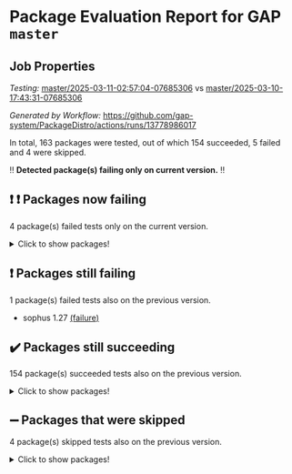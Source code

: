 # Package Evaluation Report for GAP `master`

## Job Properties

*Testing:* [master/2025-03-11-02:57:04-07685306](https://github.com/gap-system/PackageDistro/blob/data/reports/master/2025-03-11-02:57:04-07685306) vs [master/2025-03-10-17:43:31-07685306](https://github.com/gap-system/PackageDistro/blob/data/reports/master/2025-03-10-17:43:31-07685306)

*Generated by Workflow:* https://github.com/gap-system/PackageDistro/actions/runs/13778986017

In total, 163 packages were tested, out of which 154 succeeded, 5 failed and 4 were skipped.

:bangbang: **Detected package(s) failing only on current version.** :bangbang:

## :exclamation: :exclamation: Packages now failing

4 package(s) failed tests only on the current version.
<details><summary>Click to show packages!</summary>

- autpgrp 1.11 [(failure)](https://github.com/gap-system/PackageDistro/actions/runs/13778986017/job/38533872727) vs autpgrp 1.11 [(success)](https://github.com/gap-system/PackageDistro/actions/runs/13770596635/job/38508524315)
- corelg 1.57 [(failure)](https://github.com/gap-system/PackageDistro/actions/runs/13778986017/job/38533874611) vs corelg 1.57 [(success)](https://github.com/gap-system/PackageDistro/actions/runs/13770596635/job/38508530604)
- orb 5.0.0 [(failure)](https://github.com/gap-system/PackageDistro/actions/runs/13778986017/job/38533893066) vs orb 5.0.0 [(success)](https://github.com/gap-system/PackageDistro/actions/runs/13770596635/job/38508567799)
- sglppow 2.4 [(failure)](https://github.com/gap-system/PackageDistro/actions/runs/13778986017/job/38533897789) vs sglppow 2.4 [(success)](https://github.com/gap-system/PackageDistro/actions/runs/13770596635/job/38508576922)
</details>

## :exclamation: Packages still failing

1 package(s) failed tests also on the previous version.
- sophus 1.27 [(failure)](https://github.com/gap-system/PackageDistro/actions/runs/13778986017/job/38533899837)

## :heavy_check_mark: Packages still succeeding

154 package(s) succeeded tests also on the previous version.
<details><summary>Click to show packages!</summary>

- 4ti2interface 2024.11-01 [(success)](https://github.com/gap-system/PackageDistro/actions/runs/13778986017/job/38533863879)
- ace 5.6.2 [(success)](https://github.com/gap-system/PackageDistro/actions/runs/13778986017/job/38533868960)
- aclib 1.3.2 [(success)](https://github.com/gap-system/PackageDistro/actions/runs/13778986017/job/38533869626)
- agt 0.3.1 [(success)](https://github.com/gap-system/PackageDistro/actions/runs/13778986017/job/38533870044)
- alco 1.1.1 [(success)](https://github.com/gap-system/PackageDistro/actions/runs/13778986017/job/38533870313)
- alnuth 3.2.1 [(success)](https://github.com/gap-system/PackageDistro/actions/runs/13778986017/job/38533871380)
- anupq 3.3.1 [(success)](https://github.com/gap-system/PackageDistro/actions/runs/13778986017/job/38533871631)
- atlasrep 2.1.9 [(success)](https://github.com/gap-system/PackageDistro/actions/runs/13778986017/job/38533871870)
- autodoc 2023.06.19 [(success)](https://github.com/gap-system/PackageDistro/actions/runs/13778986017/job/38533872068)
- automata 1.16 [(success)](https://github.com/gap-system/PackageDistro/actions/runs/13778986017/job/38533872283)
- automgrp 1.3.3 [(success)](https://github.com/gap-system/PackageDistro/actions/runs/13778986017/job/38533872488)
- cap 2025.02-02 [(success)](https://github.com/gap-system/PackageDistro/actions/runs/13778986017/job/38533872933)
- caratinterface 2.3.7 [(success)](https://github.com/gap-system/PackageDistro/actions/runs/13778986017/job/38533873143)
- cddinterface 2024.09.02 [(success)](https://github.com/gap-system/PackageDistro/actions/runs/13778986017/job/38533873340)
- circle 1.6.6 [(success)](https://github.com/gap-system/PackageDistro/actions/runs/13778986017/job/38533873591)
- classicpres 1.22 [(success)](https://github.com/gap-system/PackageDistro/actions/runs/13778986017/job/38533873754)
- cohomolo 1.6.11 [(success)](https://github.com/gap-system/PackageDistro/actions/runs/13778986017/job/38533873957)
- congruence 1.2.7 [(success)](https://github.com/gap-system/PackageDistro/actions/runs/13778986017/job/38533874159)
- corefreesub 0.6 [(success)](https://github.com/gap-system/PackageDistro/actions/runs/13778986017/job/38533874380)
- crime 1.6 [(success)](https://github.com/gap-system/PackageDistro/actions/runs/13778986017/job/38533874795)
- crisp 1.4.6 [(success)](https://github.com/gap-system/PackageDistro/actions/runs/13778986017/job/38533874975)
- crypting 0.10.5 [(success)](https://github.com/gap-system/PackageDistro/actions/runs/13778986017/job/38533875203)
- cryst 4.1.27 [(success)](https://github.com/gap-system/PackageDistro/actions/runs/13778986017/job/38533875409)
- crystcat 1.1.10 [(success)](https://github.com/gap-system/PackageDistro/actions/runs/13778986017/job/38533875607)
- ctbllib 1.3.9 [(success)](https://github.com/gap-system/PackageDistro/actions/runs/13778986017/job/38533875885)
- cubefree 1.20 [(success)](https://github.com/gap-system/PackageDistro/actions/runs/13778986017/job/38533876103)
- curlinterface 2.4.0 [(success)](https://github.com/gap-system/PackageDistro/actions/runs/13778986017/job/38533876341)
- cvec 2.8.3 [(success)](https://github.com/gap-system/PackageDistro/actions/runs/13778986017/job/38533876534)
- datastructures 0.3.1 [(success)](https://github.com/gap-system/PackageDistro/actions/runs/13778986017/job/38533876740)
- deepthought 1.0.8 [(success)](https://github.com/gap-system/PackageDistro/actions/runs/13778986017/job/38533877020)
- design 1.8.2 [(success)](https://github.com/gap-system/PackageDistro/actions/runs/13778986017/job/38533877233)
- difsets 2.3.1 [(success)](https://github.com/gap-system/PackageDistro/actions/runs/13778986017/job/38533877459)
- digraphs 1.10.0 [(success)](https://github.com/gap-system/PackageDistro/actions/runs/13778986017/job/38533877645)
- edim 1.3.8 [(success)](https://github.com/gap-system/PackageDistro/actions/runs/13778986017/job/38533877822)
- example 4.4.0 [(success)](https://github.com/gap-system/PackageDistro/actions/runs/13778986017/job/38533878006)
- examplesforhomalg 2023.10-01 [(success)](https://github.com/gap-system/PackageDistro/actions/runs/13778986017/job/38533878154)
- factint 1.6.3 [(success)](https://github.com/gap-system/PackageDistro/actions/runs/13778986017/job/38533878359)
- ferret 1.0.14 [(success)](https://github.com/gap-system/PackageDistro/actions/runs/13778986017/job/38533878577)
- fga 1.5.0 [(success)](https://github.com/gap-system/PackageDistro/actions/runs/13778986017/job/38533878773)
- fining 1.5.6 [(success)](https://github.com/gap-system/PackageDistro/actions/runs/13778986017/job/38533878958)
- float 1.0.7 [(success)](https://github.com/gap-system/PackageDistro/actions/runs/13778986017/job/38533879183)
- format 1.4.4 [(success)](https://github.com/gap-system/PackageDistro/actions/runs/13778986017/job/38533879395)
- forms 1.2.12 [(success)](https://github.com/gap-system/PackageDistro/actions/runs/13778986017/job/38533879614)
- fplsa 1.2.6 [(success)](https://github.com/gap-system/PackageDistro/actions/runs/13778986017/job/38533879802)
- fr 2.4.13 [(success)](https://github.com/gap-system/PackageDistro/actions/runs/13778986017/job/38533880037)
- francy 2.0.3 [(success)](https://github.com/gap-system/PackageDistro/actions/runs/13778986017/job/38533880244)
- fwtree 1.3 [(success)](https://github.com/gap-system/PackageDistro/actions/runs/13778986017/job/38533880493)
- gapdoc 1.6.7 [(success)](https://github.com/gap-system/PackageDistro/actions/runs/13778986017/job/38533880719)
- gauss 2024.11-01 [(success)](https://github.com/gap-system/PackageDistro/actions/runs/13778986017/job/38533880904)
- gaussforhomalg 2024.08-01 [(success)](https://github.com/gap-system/PackageDistro/actions/runs/13778986017/job/38533881105)
- gbnp 1.1.0 [(success)](https://github.com/gap-system/PackageDistro/actions/runs/13778986017/job/38533881334)
- generalizedmorphismsforcap 2025.02-01 [(success)](https://github.com/gap-system/PackageDistro/actions/runs/13778986017/job/38533881555)
- genss 1.6.9 [(success)](https://github.com/gap-system/PackageDistro/actions/runs/13778986017/job/38533881785)
- gradedmodules 2024.12-01 [(success)](https://github.com/gap-system/PackageDistro/actions/runs/13778986017/job/38533882001)
- gradedringforhomalg 2024.07-01 [(success)](https://github.com/gap-system/PackageDistro/actions/runs/13778986017/job/38533882267)
- grape 4.9.2 [(success)](https://github.com/gap-system/PackageDistro/actions/runs/13778986017/job/38533882478)
- groupoids 1.76 [(success)](https://github.com/gap-system/PackageDistro/actions/runs/13778986017/job/38533882667)
- grpconst 2.6.5 [(success)](https://github.com/gap-system/PackageDistro/actions/runs/13778986017/job/38533882917)
- guarana 0.96.3 [(success)](https://github.com/gap-system/PackageDistro/actions/runs/13778986017/job/38533883108)
- guava 3.20 [(success)](https://github.com/gap-system/PackageDistro/actions/runs/13778986017/job/38533883346)
- hap 1.66 [(success)](https://github.com/gap-system/PackageDistro/actions/runs/13778986017/job/38533883565)
- hapcryst 0.1.15 [(success)](https://github.com/gap-system/PackageDistro/actions/runs/13778986017/job/38533883819)
- hecke 1.5.4 [(success)](https://github.com/gap-system/PackageDistro/actions/runs/13778986017/job/38533884106)
- help 4.0 [(success)](https://github.com/gap-system/PackageDistro/actions/runs/13778986017/job/38533884309)
- homalg 2024.01-01 [(success)](https://github.com/gap-system/PackageDistro/actions/runs/13778986017/job/38533884529)
- homalgtocas 2023.11-01 [(success)](https://github.com/gap-system/PackageDistro/actions/runs/13778986017/job/38533884731)
- ibnp 0.15 [(success)](https://github.com/gap-system/PackageDistro/actions/runs/13778986017/job/38533884969)
- idrel 2.48 [(success)](https://github.com/gap-system/PackageDistro/actions/runs/13778986017/job/38533885275)
- images 1.3.3 [(success)](https://github.com/gap-system/PackageDistro/actions/runs/13778986017/job/38533885529)
- intpic 0.4.0 [(success)](https://github.com/gap-system/PackageDistro/actions/runs/13778986017/job/38533885736)
- io 4.9.1 [(success)](https://github.com/gap-system/PackageDistro/actions/runs/13778986017/job/38533885948)
- io_forhomalg 2023.02-04 [(success)](https://github.com/gap-system/PackageDistro/actions/runs/13778986017/job/38533886206)
- irredsol 1.4.4 [(success)](https://github.com/gap-system/PackageDistro/actions/runs/13778986017/job/38533886432)
- json 2.2.2 [(success)](https://github.com/gap-system/PackageDistro/actions/runs/13778986017/job/38533886655)
- jupyterkernel 1.5.1 [(success)](https://github.com/gap-system/PackageDistro/actions/runs/13778986017/job/38533886850)
- jupyterviz 1.5.6 [(success)](https://github.com/gap-system/PackageDistro/actions/runs/13778986017/job/38533887046)
- kan 1.37 [(success)](https://github.com/gap-system/PackageDistro/actions/runs/13778986017/job/38533887235)
- kbmag 1.5.11 [(success)](https://github.com/gap-system/PackageDistro/actions/runs/13778986017/job/38533887468)
- laguna 3.9.7 [(success)](https://github.com/gap-system/PackageDistro/actions/runs/13778986017/job/38533887719)
- liealgdb 2.2.1 [(success)](https://github.com/gap-system/PackageDistro/actions/runs/13778986017/job/38533887984)
- liepring 2.9.1 [(success)](https://github.com/gap-system/PackageDistro/actions/runs/13778986017/job/38533888198)
- liering 2.4.2 [(success)](https://github.com/gap-system/PackageDistro/actions/runs/13778986017/job/38533888412)
- linearalgebraforcap 2025.02-01 [(success)](https://github.com/gap-system/PackageDistro/actions/runs/13778986017/job/38533888627)
- lins 0.9 [(success)](https://github.com/gap-system/PackageDistro/actions/runs/13778986017/job/38533888827)
- localizeringforhomalg 2023.10-01 [(success)](https://github.com/gap-system/PackageDistro/actions/runs/13778986017/job/38533889053)
- loops 3.4.4 [(success)](https://github.com/gap-system/PackageDistro/actions/runs/13778986017/job/38533889290)
- lpres 1.1.1 [(success)](https://github.com/gap-system/PackageDistro/actions/runs/13778986017/job/38533889524)
- majoranaalgebras 1.5.2 [(success)](https://github.com/gap-system/PackageDistro/actions/runs/13778986017/job/38533889730)
- mapclass 1.4.6 [(success)](https://github.com/gap-system/PackageDistro/actions/runs/13778986017/job/38533889960)
- matgrp 0.71 [(success)](https://github.com/gap-system/PackageDistro/actions/runs/13778986017/job/38533890188)
- matricesforhomalg 2024.11-02 [(success)](https://github.com/gap-system/PackageDistro/actions/runs/13778986017/job/38533890435)
- modisom 3.0.0 [(success)](https://github.com/gap-system/PackageDistro/actions/runs/13778986017/job/38533890693)
- modulepresentationsforcap 2024.09-02 [(success)](https://github.com/gap-system/PackageDistro/actions/runs/13778986017/job/38533890958)
- modules 2024.12-01 [(success)](https://github.com/gap-system/PackageDistro/actions/runs/13778986017/job/38533891182)
- monoidalcategories 2025.01-02 [(success)](https://github.com/gap-system/PackageDistro/actions/runs/13778986017/job/38533891394)
- nconvex 2024.12-01 [(success)](https://github.com/gap-system/PackageDistro/actions/runs/13778986017/job/38533891590)
- nilmat 1.4.2 [(success)](https://github.com/gap-system/PackageDistro/actions/runs/13778986017/job/38533891824)
- nock 1.5 [(success)](https://github.com/gap-system/PackageDistro/actions/runs/13778986017/job/38533892041)
- normalizinterface 1.3.7 [(success)](https://github.com/gap-system/PackageDistro/actions/runs/13778986017/job/38533892225)
- nq 2.5.11 [(success)](https://github.com/gap-system/PackageDistro/actions/runs/13778986017/job/38533892421)
- numericalsgps 1.4.0 [(success)](https://github.com/gap-system/PackageDistro/actions/runs/13778986017/job/38533892647)
- openmath 11.5.3 [(success)](https://github.com/gap-system/PackageDistro/actions/runs/13778986017/job/38533892870)
- packagemanager 1.6.1 [(success)](https://github.com/gap-system/PackageDistro/actions/runs/13778986017/job/38533893238)
- patternclass 2.4.5 [(success)](https://github.com/gap-system/PackageDistro/actions/runs/13778986017/job/38533893435)
- permut 2.0.5 [(success)](https://github.com/gap-system/PackageDistro/actions/runs/13778986017/job/38533893625)
- polenta 1.3.10 [(success)](https://github.com/gap-system/PackageDistro/actions/runs/13778986017/job/38533893869)
- polymaking 0.8.7 [(success)](https://github.com/gap-system/PackageDistro/actions/runs/13778986017/job/38533894082)
- primgrp 3.4.4 [(success)](https://github.com/gap-system/PackageDistro/actions/runs/13778986017/job/38533894297)
- profiling 2.6.0 [(success)](https://github.com/gap-system/PackageDistro/actions/runs/13778986017/job/38533894541)
- qdistrnd 0.9.5 [(success)](https://github.com/gap-system/PackageDistro/actions/runs/13778986017/job/38533894801)
- qpa 1.35 [(success)](https://github.com/gap-system/PackageDistro/actions/runs/13778986017/job/38533895063)
- quagroup 1.8.4 [(success)](https://github.com/gap-system/PackageDistro/actions/runs/13778986017/job/38533895284)
- radiroot 2.9 [(success)](https://github.com/gap-system/PackageDistro/actions/runs/13778986017/job/38533895478)
- rcwa 4.7.1 [(success)](https://github.com/gap-system/PackageDistro/actions/runs/13778986017/job/38533895669)
- rds 1.8 [(success)](https://github.com/gap-system/PackageDistro/actions/runs/13778986017/job/38533895905)
- recog 1.4.4 [(success)](https://github.com/gap-system/PackageDistro/actions/runs/13778986017/job/38533896100)
- repndecomp 1.3.0 [(success)](https://github.com/gap-system/PackageDistro/actions/runs/13778986017/job/38533896336)
- repsn 3.1.2 [(success)](https://github.com/gap-system/PackageDistro/actions/runs/13778986017/job/38533896520)
- resclasses 4.7.3 [(success)](https://github.com/gap-system/PackageDistro/actions/runs/13778986017/job/38533896726)
- ringsforhomalg 2024.11-02 [(success)](https://github.com/gap-system/PackageDistro/actions/runs/13778986017/job/38533896957)
- sco 2023.08-01 [(success)](https://github.com/gap-system/PackageDistro/actions/runs/13778986017/job/38533897162)
- scscp 2.4.3 [(success)](https://github.com/gap-system/PackageDistro/actions/runs/13778986017/job/38533897375)
- semigroups 5.5.0 [(success)](https://github.com/gap-system/PackageDistro/actions/runs/13778986017/job/38533897568)
- sgpviz 0.999.6 [(success)](https://github.com/gap-system/PackageDistro/actions/runs/13778986017/job/38533897986)
- simpcomp 2.1.14 [(success)](https://github.com/gap-system/PackageDistro/actions/runs/13778986017/job/38533898175)
- singular 2024.06.03 [(success)](https://github.com/gap-system/PackageDistro/actions/runs/13778986017/job/38533898413)
- sl2reps 1.1 [(success)](https://github.com/gap-system/PackageDistro/actions/runs/13778986017/job/38533898599)
- sla 1.6.2 [(success)](https://github.com/gap-system/PackageDistro/actions/runs/13778986017/job/38533898808)
- smallantimagmas 0.3.0 [(success)](https://github.com/gap-system/PackageDistro/actions/runs/13778986017/job/38533899037)
- smallgrp 1.5.4 [(success)](https://github.com/gap-system/PackageDistro/actions/runs/13778986017/job/38533899242)
- smallsemi 0.7.2 [(success)](https://github.com/gap-system/PackageDistro/actions/runs/13778986017/job/38533899443)
- sonata 2.9.6 [(success)](https://github.com/gap-system/PackageDistro/actions/runs/13778986017/job/38533899642)
- sotgrps 1.3 [(success)](https://github.com/gap-system/PackageDistro/actions/runs/13778986017/job/38533900052)
- spinsym 1.5.2 [(success)](https://github.com/gap-system/PackageDistro/actions/runs/13778986017/job/38533900241)
- standardff 1.0 [(success)](https://github.com/gap-system/PackageDistro/actions/runs/13778986017/job/38533900508)
- symbcompcc 1.3.2 [(success)](https://github.com/gap-system/PackageDistro/actions/runs/13778986017/job/38533900750)
- thelma 1.3 [(success)](https://github.com/gap-system/PackageDistro/actions/runs/13778986017/job/38533901213)
- tomlib 1.2.11 [(success)](https://github.com/gap-system/PackageDistro/actions/runs/13778986017/job/38533901560)
- toolsforhomalg 2024.09-01 [(success)](https://github.com/gap-system/PackageDistro/actions/runs/13778986017/job/38533902177)
- toric 1.9.6 [(success)](https://github.com/gap-system/PackageDistro/actions/runs/13778986017/job/38533902394)
- transgrp 3.6.5 [(success)](https://github.com/gap-system/PackageDistro/actions/runs/13778986017/job/38533902598)
- typeset 1.2.2 [(success)](https://github.com/gap-system/PackageDistro/actions/runs/13778986017/job/38533902848)
- ugaly 4.1.3 [(success)](https://github.com/gap-system/PackageDistro/actions/runs/13778986017/job/38533903083)
- unipot 1.6 [(success)](https://github.com/gap-system/PackageDistro/actions/runs/13778986017/job/38533903296)
- unitlib 4.2.0 [(success)](https://github.com/gap-system/PackageDistro/actions/runs/13778986017/job/38533903482)
- utils 0.85 [(success)](https://github.com/gap-system/PackageDistro/actions/runs/13778986017/job/38533903723)
- uuid 0.7 [(success)](https://github.com/gap-system/PackageDistro/actions/runs/13778986017/job/38533903940)
- walrus 0.9991 [(success)](https://github.com/gap-system/PackageDistro/actions/runs/13778986017/job/38533904105)
- wedderga 4.10.5 [(success)](https://github.com/gap-system/PackageDistro/actions/runs/13778986017/job/38533904310)
- wpe 0.8 [(success)](https://github.com/gap-system/PackageDistro/actions/runs/13778986017/job/38533904507)
- xmod 2.92 [(success)](https://github.com/gap-system/PackageDistro/actions/runs/13778986017/job/38533904695)
- xmodalg 1.23 [(success)](https://github.com/gap-system/PackageDistro/actions/runs/13778986017/job/38533904879)
- yangbaxter 0.10.6 [(success)](https://github.com/gap-system/PackageDistro/actions/runs/13778986017/job/38533905113)
- zeromqinterface 0.16 [(success)](https://github.com/gap-system/PackageDistro/actions/runs/13778986017/job/38533905295)
</details>

## :heavy_minus_sign: Packages that were skipped

4 package(s) skipped tests also on the previous version.
<details><summary>Click to show packages!</summary>

- browse 1.8.21 [(skipped)](https://github.com/gap-system/PackageDistro/actions/runs/13778986017/job/38533626471)
- itc 1.5.1 [(skipped)](https://github.com/gap-system/PackageDistro/actions/runs/13778986017/job/38533626471)
- polycyclic 2.16 [(skipped)](https://github.com/gap-system/PackageDistro/actions/runs/13778986017/job/38533626471)
- xgap 4.32 [(skipped)](https://github.com/gap-system/PackageDistro/actions/runs/13778986017/job/38533626471)
</details>

